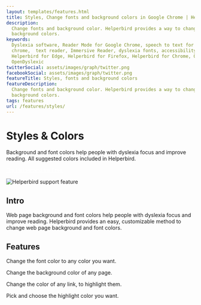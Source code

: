 ```yaml
---
layout: templates/features.html
title: Styles, Change fonts and background colors in Google Chrome | Helperbird
description:
  Change fonts and background color. Helperbird provides a way to change web page font and
  background colors.
keywords:
  Dyslexia software, Reader Mode for Google Chrome, speech to text for chrome, Text to speech for
  chrome,  text reader, Immersive Reader, dyslexia fonts, accessibility software, dyslexia software,
  Helperbird for Edge, Helperbird for Firefox, Helperbird for Chrome, Opendyslexic for Chrome,
  OpenDyslexic
twitterSocial: assets/images/graph/twitter.png
facebookSocial: assets/images/graph/twitter.png
featureTitle: Styles, fonts and background colors
featureDescription:
  Change fonts and background color. Helperbird provides a way to change web page font and
  background colors.
tags: features
url: /features/styles/
---
```


# Styles & Colors

Background and font colors help people with dyslexia focus and improve reading. All suggested colors
included in Helperbird.

<a 
  class="px-8 py-3 border  text-base font-medium rounded-md text-white bg-indigo-600 hover:bg-indigo-700 " style="color: white;" 
  href="/pricing/"> Try Helperbird for Free </a>

![Helperbird support feature](https://www.helperbird.com/assets/images/new/styles/styles.png)

## Intro

Web page background and font colors help people with dyslexia focus and improve reading. Helperbird
provides an easy, customizable method to change web page background and font colors.

## Features

Change the font color to any color you want.

Change the background color of any page.

Change the color of any link, to highlight them.

Pick and choose the highlight color you want.
